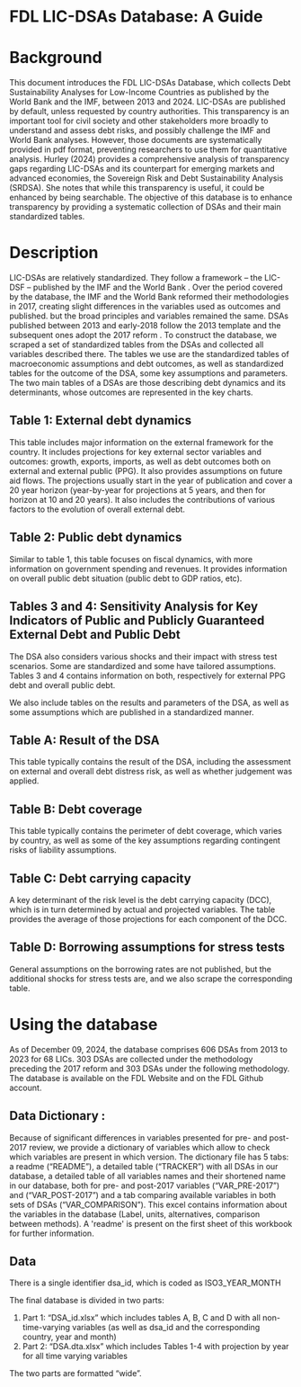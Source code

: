 # FDL LIC-DSAs Database: A Guide

# Background 

This document introduces the FDL LIC-DSAs Database, which collects Debt Sustainability Analyses for Low-Income Countries as published by the World Bank and the IMF, between 2013 and 2024.
LIC-DSAs are published by default, unless requested by country authorities. This transparency is an important tool for civil society and other stakeholders more broadly to understand and assess debt risks, and possibly challenge the IMF and World Bank analyses. However, those documents are systematically provided in pdf format, preventing researchers to use them for quantitative analysis. Hurley (2024) provides a comprehensive analysis of transparency gaps regarding LIC-DSAs and its counterpart for emerging markets and advanced economies, the Sovereign Risk and Debt Sustainability Analysis (SRDSA). She notes that while this transparency is useful, it could be enhanced by being searchable. The objective of this database is to enhance transparency by providing a systematic collection of DSAs and their main standardized tables.

# Description

LIC-DSAs are relatively standardized. They follow a framework – the LIC-DSF – published by the IMF and the World Bank . Over the period covered by the database, the IMF and the World Bank reformed their methodologies in 2017, creating slight differences in the variables used as outcomes and published. but the broad principles and variables remained the same. DSAs published between 2013 and early-2018 follow the 2013 template  and the subsequent ones adopt the 2017 reform . 
To construct the database, we scraped a set of standardized tables from the DSAs and collected all variables described there. The tables we use are the standardized tables of macroeconomic assumptions and debt outcomes, as well as standardized tables for the outcome of the DSA, some key assumptions and parameters. The two main tables of a DSAs are those describing debt dynamics and its determinants, whose outcomes are represented in the key charts.


## Table 1: External debt dynamics

This table includes major information on the external framework for the country. It includes projections for key external sector variables and outcomes: growth, exports, imports, as well as debt outcomes both on external and external public (PPG). It also provides assumptions on future aid flows. The projections usually start in the year of publication and cover a 20 year horizon (year-by-year for projections at 5 years, and then for horizon at 10 and 20 years).
It also includes the contributions of various factors to the evolution of overall external debt.

## Table 2: Public debt dynamics

Similar to table 1, this table focuses on fiscal dynamics, with more information on government spending and revenues. It provides information on overall public debt situation (public debt to GDP ratios, etc).

## Tables 3 and 4: Sensitivity Analysis for Key Indicators of Public and Publicly Guaranteed External Debt and Public Debt

The DSA also considers various shocks and their impact with stress test scenarios. Some are standardized and some have tailored assumptions. Tables 3 and 4 contains information on both, respectively for external PPG debt and overall public debt.

We also include tables on the results and parameters of the DSA, as well as some assumptions which are published in a standardized manner.

## Table A: Result of the DSA
This table typically contains the result of the DSA, including the assessment on external and overall debt distress risk, as well as whether judgement was applied.

## Table B: Debt coverage 
This table typically contains the perimeter of debt coverage, which varies by country, as well as some of the key assumptions regarding contingent risks of liability assumptions. 

## Table C: Debt carrying capacity
A key determinant of the risk level is the debt carrying capacity (DCC), which is in turn determined by actual and projected variables. The table provides the average of those projections for each component of the DCC.
 
## Table D: Borrowing assumptions for stress tests
General assumptions on the borrowing rates are not published, but the additional shocks for stress tests are, and we also scrape the corresponding table. 
 
# Using the database

As of December 09, 2024, the database comprises 606 DSAs from 2013 to 2023 for 68 LICs. 303 DSAs are collected under the methodology preceding the 2017 reform and 303 DSAs under the following methodology. 
The database is available on the FDL Website and on the FDL Github account.

## Data Dictionary :
Because of significant differences in variables presented for pre- and post-2017 review, we provide a dictionary of variables which allow to check which variables are present in which version.
The dictionary file has 5 tabs: a readme (“README”), a detailed table (“TRACKER”) with all DSAs in our database, a detailed table of all variables names and their shortened name in our database, both for pre- and post-2017 variables (“VAR_PRE-2017”) and (“VAR_POST-2017”) and a tab comparing available variables in both sets of DSAs (“VAR_COMPARISON”). 
This excel contains information about the variables in the database (Label, units, alternatives, comparison between methods). A 'readme' is present on the first sheet of this workbook for further information. 

## Data
There is a single identifier dsa_id, which is coded as ISO3_YEAR_MONTH

The final database is divided in two parts: 
1)	Part 1: “DSA_id.xlsx” which includes tables A, B, C and D with all non-time-varying variables (as well as dsa_id and the corresponding country, year and month)
2)	Part 2: “DSA.dta.xlsx” which includes Tables 1-4 with projection by year for all time varying variables

The two parts are formatted “wide”.

